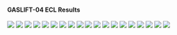 #### GASLIFT-04 ECL Results

![](ECL/GASLIFT-04-Field_Production_Comparison_Plot.png)
![](ECL/GASLIFT-04-Well_OP_A01_Oil_Gas_Lift_Performance_Plot.png)
![](ECL/GASLIFT-04-Well_OP_A01_Pressure_Comparison_Plot.png)
![](ECL/GASLIFT-04-Well_OP_A01_Production_Performance.png)
![](ECL/GASLIFT-04-Well_OP_A02_Oil_Gas_Lift_Performance_Plot.png)
![](ECL/GASLIFT-04-Well_OP_A02_Pressure_Comparison_Plot.png)
![](ECL/GASLIFT-04-Well_OP_A02_Production_Performance.png)
![](ECL/GASLIFT-04-Well_OP_B01_Oil_Gas_Lift_Performance_Plot.png)
![](ECL/GASLIFT-04-Well_OP_B01_Pressure_Comparison_Plot.png)
![](ECL/GASLIFT-04-Well_OP_B01_Production_Performance.png)
![](ECL/GASLIFT-04-Well_OP_B02_Oil_Gas_Lift_Performance_Plot.png)
![](ECL/GASLIFT-04-Well_OP_B02_Pressure_Comparison_Plot.png)
![](ECL/GASLIFT-04-Well_OP_B02_Production_Performance.png)
![](ECL/GASLIFT-04-Well_OP_C01_Oil_Gas_Lift_Performance_Plot.png)
![](ECL/GASLIFT-04-Well_OP_C01_Pressure_Comparison_Plot.png)
![](ECL/GASLIFT-04-Well_OP_C01_Production_Performance.png)
![](ECL/GASLIFT-04-Well_OP_C02_Oil_Gas_Lift_Performance_Plot.png)
![](ECL/GASLIFT-04-Well_OP_C02_Pressure_Comparison_Plot.png)
![](ECL/GASLIFT-04-Well_OP_C02_Production_Performance.png)
